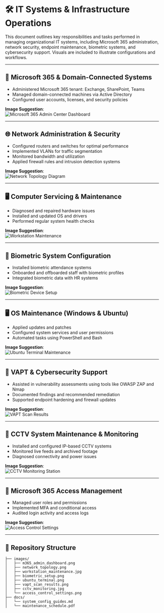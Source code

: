 # 🛠️ IT Systems & Infrastructure Operations

This document outlines key responsibilities and tasks performed in managing organizational IT systems, including Microsoft 365 administration, network security, endpoint maintenance, biometric systems, and cybersecurity support. Visuals are included to illustrate configurations and workflows.

---

## 📧 Microsoft 365 & Domain-Connected Systems

- Administered Microsoft 365 tenant: Exchange, SharePoint, Teams
- Managed domain-connected machines via Active Directory
- Configured user accounts, licenses, and security policies

**Image Suggestion**:  
![Microsoft 365 Admin Center Dashboard](images/m365_admin_dashboard.png)

---

## 🌐 Network Administration & Security

- Configured routers and switches for optimal performance
- Implemented VLANs for traffic segmentation
- Monitored bandwidth and utilization
- Applied firewall rules and intrusion detection systems

**Image Suggestion**:  
![Network Topology Diagram](images/network_topology.png)

---

## 🖥️ Computer Servicing & Maintenance

- Diagnosed and repaired hardware issues
- Installed and updated OS and drivers
- Performed regular system health checks

**Image Suggestion**:  
![Workstation Maintenance](images/workstation_maintenance.jpg)

---

## 🧬 Biometric System Configuration

- Installed biometric attendance systems
- Onboarded and offboarded staff with biometric profiles
- Integrated biometric data with HR systems

**Image Suggestion**:  
![Biometric Device Setup](images/biometric_setup.png)

---

## 🖥️ OS Maintenance (Windows & Ubuntu)

- Applied updates and patches
- Configured system services and user permissions
- Automated tasks using PowerShell and Bash

**Image Suggestion**:  
![Ubuntu Terminal Maintenance](images/ubuntu_terminal.png)

---

## 🔐 VAPT & Cybersecurity Support

- Assisted in vulnerability assessments using tools like OWASP ZAP and Nmap
- Documented findings and recommended remediation
- Supported endpoint hardening and firewall updates

**Image Suggestion**:  
![VAPT Scan Results](images/vapt_scan_results.png)

---

## 🎥 CCTV System Maintenance & Monitoring

- Installed and configured IP-based CCTV systems
- Monitored live feeds and archived footage
- Diagnosed connectivity and power issues

**Image Suggestion**:  
![CCTV Monitoring Station](images/cctv_monitoring.jpg)

---

## 🔐 Microsoft 365 Access Management

- Managed user roles and permissions
- Implemented MFA and conditional access
- Audited login activity and access logs

**Image Suggestion**:  
![Access Control Settings](images/access_control_settings.png)

---

## 📁 Repository Structure

```plaintext
├── images/
│   ├── m365_admin_dashboard.png
│   ├── network_topology.png
│   ├── workstation_maintenance.jpg
│   ├── biometric_setup.png
│   ├── ubuntu_terminal.png
│   ├── vapt_scan_results.png
│   ├── cctv_monitoring.jpg
│   └── access_control_settings.png
├── docs/
│   └── system_config_guides.md
│   └── maintenance_schedule.pdf
